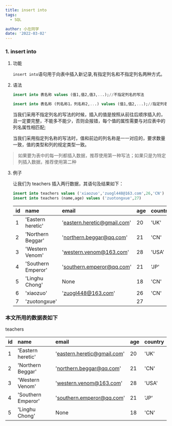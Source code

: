 ```yaml
---
title: insert into
tags:
  - SQL

author: 小左同学
date: '2022-03-02'
---
```


### 1. insert into

1. 功能

   `insert into`语句用于向表中插入新记录,有指定列名和不指定列名两种方式。

2. 语法

   ```sql
   insert into 表名称 values (值1,值2,值3,...);//不指定列名的写法

   insert into 表名称 (列名称1，列名称2,...) values (值1,值2,...);//指定列名称的写法
   ```

   当我们采用不指定列名的写法的时候，插入的值是按照从前往后顺序插入的，且一定要完整，不能多不能少，否则会报错，每个值的属性需要与对应表中的列名属性相匹配;

   当我们采用指定列名称的写法时，值和前边的列名称是一一对应的，要求数量一致，值的类型和列的规定类型一致。

> 如果要为表中的每一列都插入数据，推荐使用第一种写法；如果只是为特定列插入数据，推荐使用第二种

3. 例子

   让我们为 teachers 插入两行数据，其语句及结果如下：

   ```sql
   insert into teachers values ('xiaozuo','zuogl448@163.com',26,'CN')
   insert into teachers (name,age) values ('zuotongxue',27)
   ```

   | id  | name               | email                       | age | country |
   | :-- | :----------------- | :-------------------------- | :-- | :------ |
   | 1   | 'Eastern heretic'  | 'eastern.heretic@gmail.com' | 20  | 'UK'    |
   | 2   | 'Northern Beggar'  | 'northern.beggar@qq.com'    | 21  | 'CN'    |
   | 3   | 'Western Venom'    | 'western.venom@163.com'     | 28  | 'USA'   |
   | 4   | 'Southern Emperor' | 'southern.emperor@qq.com'   | 21  | 'JP'    |
   | 5   | 'Linghu Chong'     | None                        | 18  | 'CN'    |
   | 6   | 'xiaozuo'          | 'zuogl448@163.com'           | 26  | 'CN'    |
   | 7   | 'zuotongxue'       |                             | 27  |         |

### 本文所用的数据表如下

teachers

| id  | name               | email                       | age | country |
| :-- | :----------------- | :-------------------------- | :-- | :------ |
| 1   | 'Eastern heretic'  | 'eastern.heretic@gmail.com' | 20  | 'UK'    |
| 2   | 'Northern Beggar'  | 'northern.beggar@qq.com'    | 21  | 'CN'    |
| 3   | 'Western Venom'    | 'western.venom@163.com'     | 28  | 'USA'   |
| 4   | 'Southern Emperor' | 'southern.emperor@qq.com'   | 21  | 'JP'    |
| 5   | 'Linghu Chong'     | None                        | 18  | 'CN'    |
